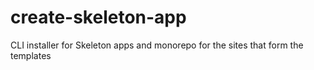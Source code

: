 # create-skeleton-app
CLI installer for Skeleton apps and monorepo for the sites that form the templates
